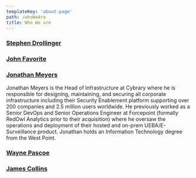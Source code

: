```yaml
---
templateKey: 'about-page'
path: /whoWeAre
title: Who We are
---
```

### [Stephen Drollinger](https://github.com/)



### [John Favorite](https://github.com/OldCrowEW)



### [Jonathan Meyers](https://github.com/jmymy)

Jonathan Meyers is the Head of Infrastructure at Cybrary where he is responsible for designing, maintaining, and securing all corporate infrastructure including their Security Enablement platform supporting over 200 companies and 2.5 million users worldwide. He previously worked as a Senior DevOps and Senior Operations Engineer at Forcepoint (formally RedOwl Analytics prior to their acquisition) where he oversaw the operations and deployment of their hosted and on-prem UEBA/E-Surveillance product. Jonathan holds an Information Technology degree from the West Point.

### [Wayne Pascoe](https://github.com/WTPascoe)



### [James Collins](https://github.com/jracollins)


